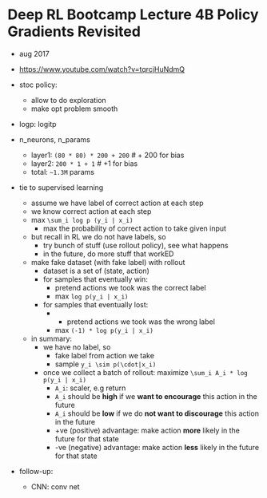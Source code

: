 # Deep RL Bootcamp Lecture 4B Policy Gradients Revisited
* aug 2017
* https://www.youtube.com/watch?v=tqrcjHuNdmQ

* stoc policy:
  * allow to do exploration
  * make opt problem smooth

* logp: logitp

* n_neurons, n_params
  * layer1: `(80 * 80) * 200 + 200` # + 200 for bias
  * layer2: `200 * 1 + 1` # +1 for bias
  * total: `~1.3M` params

* tie to supervised learning
  *  assume we have label of correct action at each step
    * we know correct action at each step
  * max `\sum_i log p (y_i | x_i)`
    * max the probability of correct action to take given input
  * but recall in RL we do not have labels, so
    * try bunch of stuff (use rollout policy), see what happens
    * in the future, do more stuff that workED
  * make fake dataset (with fake label) with rollout
    * dataset is a set of (state, action)
    * for samples that eventually win:
      * pretend actions we took was the correct label
      * max `log p(y_i | x_i)`
    * for samples that eventually lost:
      * * pretend actions we took was the wrong label
      * max `(-1) * log p(y_i | x_i)`
  * in summary:
    * we have no label, so
      * fake label from action we take
      * sample `y_i \sim p(\cdot|x_i)`
    * once we collect a batch of rollout:
      maximize `\sum_i A_i * log p(y_i | x_i)`
      * `A_i`: scaler, e.g return
      * `A_i` should be **high** if we **want to encourage** this action in the future
      * `A_i` should be **low** if we do **not want to discourage** this action in the future
      * +ve (positive) advantage: make action **more** likely in the future for that state
      * -ve (negative) advantage: make action **less** likely in the future for that state

* follow-up:
  * CNN: conv net
